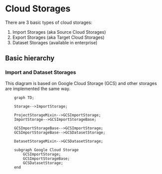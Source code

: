 # Cloud Storages

There are 3 basic types of cloud storages:

1. Import Storages (aka Source Cloud Storages)
2. Export Storages (aka Target Cloud Storages)
3. Dataset Storages (available in enterprise)

## Basic hierarchy 

### Import and Dataset Storages 
 
This diagram is based on Google Cloud Storage (GCS) and other storages are implemented the same way.
  
```mermaid
    graph TD;
    
    Storage-->ImportStorage;
    
    ProjectStorageMixin-->GCSImportStorage;
    ImportStorage-->GCSImportStorageBase;

    GCSImportStorageBase-->GCSImportStorage; 
    GCSImportStorageBase-->GCSDatasetStorage;

    DatasetStorageMixin-->GCSDatasetStorage;

    subgraph Google Cloud Storage
        GCSImportStorage;
        GCSImportStorageBase;
        GCSDatasetStorage;
    end
```